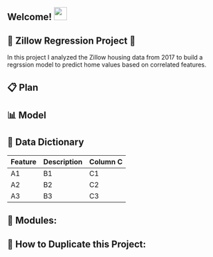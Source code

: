 ## Welcome! <img src="https://raw.githubusercontent.com/MartinHeinz/MartinHeinz/master/wave.gif" width="30px">
## :house_with_garden: Zillow Regression Project :house_with_garden:
In this project I analyzed the Zillow housing data from 2017 to build a regrssion model to predict home values based on correlated features.

## :clipboard: Plan
## :bar_chart: Model
## :green_book: Data Dictionary

Feature| Description | Column C
---------|----------|---------
 A1 | B1 | C1
 A2 | B2 | C2
 A3 | B3 | C3

## :briefcase: Modules:

 ## :pencil: How to Duplicate this Project: